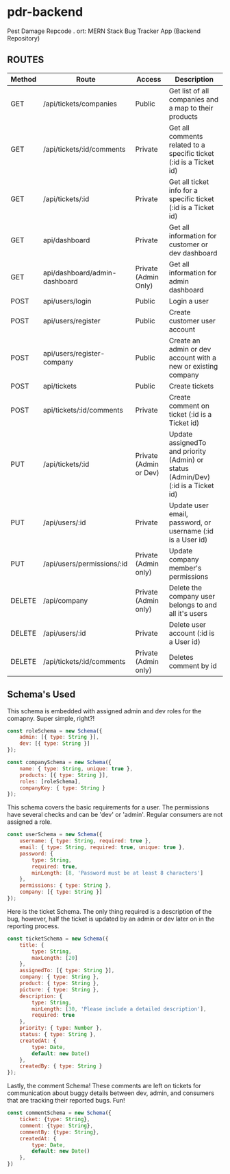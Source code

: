 # pdr-backend

Pest Damage Repcode .
ort: MERN Stack Bug Tracker App (Backend Repository)

## ROUTES

| Method | Route                         | Access                 | Description                                                                       |
| ------ | ----------------------------- | ---------------------- | --------------------------------------------------------------------------------- |
| GET    | /api/tickets/companies        | Public                 | Get list of all companies and a map to their products                             |
| GET    | /api/tickets/:id/comments     | Private                | Get all comments related to a specific ticket (:id is a Ticket id)                |
| GET    | /api/tickets/:id              | Private                | Get all ticket info for a specific ticket (:id is a Ticket id)                    |
| GET    | api/dashboard                 | Private                | Get all information for customer or dev dashboard                                 |
| GET    | api/dashboard/admin-dashboard | Private (Admin Only)   | Get all information for admin dashboard                                           |
| POST   | api/users/login               | Public                 | Login a user                                                                      |
| POST   | api/users/register            | Public                 | Create customer user account                                                      |
| POST   | api/users/register-company    | Public                 | Create an admin or dev account with a new or existing company                     |
| POST   | api/tickets                   | Public                 | Create tickets                                                                    |
| POST   | api/tickets/:id/comments      | Private                | Create comment on ticket (:id is a Ticket id)                                     |
| PUT    | /api/tickets/:id              | Private (Admin or Dev) | Update assignedTo and priority (Admin) or status (Admin/Dev) (:id is a Ticket id) |
| PUT    | /api/users/:id                | Private                | Update user email, password, or username (:id is a User id)                       |
| PUT    | /api/users/permissions/:id    | Private (Admin only)   | Update company member's permissions                                               |
| DELETE | /api/company                  | Private (Admin only)   | Delete the company user belongs to and all it's users                             |
| DELETE | /api/users/:id                | Private                | Delete user account (:id is a User id)                                            |
| DELETE | /api/tickets/:id/comments     | Private (Admin only)   | Deletes comment by id                                                             |


## Schema's Used

This schema is embedded with assigned admin and dev roles for the comapny. Super simple, right?!

```js
const roleSchema = new Schema({
    admin: [{ type: String }],
    dev: [{ type: String }]
});

const companySchema = new Schema({
    name: { type: String, unique: true },
    products: [{ type: String }],
    roles: [roleSchema],
    companyKey: { type: String }
});
```

This schema covers the basic requirements for a user. The permissions have several checks and can be 'dev' or 'admin'. Regular consumers are not assigned a role.

```js
const userSchema = new Schema({
    username: { type: String, required: true },
    email: { type: String, required: true, unique: true },
    password: {
        type: String,
        required: true,
        minLength: [8, 'Password must be at least 8 characters']
    },
    permissions: { type: String },
    company: [{ type: String }]
});
```

Here is the ticket Schema. The only thing required is a description of the bug, however, half the ticket is updated by an admin or dev later on in the reporting process. 

```js
const ticketSchema = new Schema({
    title: {
        type: String,
        maxLength: [20]
    },
    assignedTo: [{ type: String }],
    company: { type: String },
    product: { type: String },
    picture: { type: String },
    description: {
        type: String,
        minLength: [30, 'Please include a detailed description'],
        required: true
    },
    priority: { type: Number },
    status: { type: String },
    createdAt: {
        type: Date,
        default: new Date()
    },
    createdBy: { type: String }
});
```
Lastly, the comment Schema! These comments are left on tickets for communication about buggy details between dev, admin, and consumers that are tracking their reported bugs. Fun! 

```js
const commentSchema = new Schema({
    ticket: {type: String},
    comment: {type: String},
    commentBy: {type: String},
    createdAt: {
        type: Date,
        default: new Date()
    },
})
```
